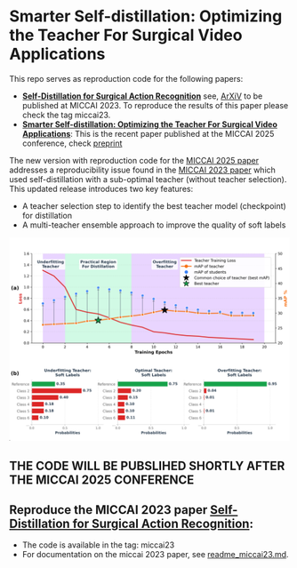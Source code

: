 # Smarter Self-distillation: Optimizing the Teacher For Surgical Video Applications

This repo serves as reproduction code for the following papers:
* **[Self-Distillation for Surgical Action Recognition](https://arxiv.org/abs/2303.12915)** see, [ArXiV](https://arxiv.org/abs/2303.12915) to be published at MICCAI 2023. To reproduce the results of this paper please check the tag miccai23.
* **[Smarter Self-distillation: Optimizing the Teacher For Surgical Video Applications](https://papers.miccai.org/miccai-2025/paper/1323_paper.pdf)**: This is the recent paper published at the MICCAI 2025 conference, check [preprint](https://papers.miccai.org/miccai-2025/paper/1323_paper.pdf)

The new version with reproduction code for the [MICCAI 2025 paper](https://papers.miccai.org/miccai-2025/paper/1323_paper.pdf) addresses a reproducibility issue found in the [MICCAI 2023 paper](https://arxiv.org/abs/2303.12915) which used self-distillation with a sub-optimal teacher (without teacher selection). This updated release introduces two key features:
* A teacher selection step to identify the best teacher model (checkpoint) for distillation
* A multi-teacher ensemble approach to improve the quality of soft labels

![](./figures/main_miccai25.png)

<!-- <p align="center">
  <img src="./figures/concept_overview.png" alt="Figure">
</p> -->


## THE CODE WILL BE PUBSLIHED SHORTLY AFTER THE MICCAI 2025 CONFERENCE

## Reproduce the MICCAI 2023 paper **[Self-Distillation for Surgical Action Recognition](https://arxiv.org/abs/2303.12915)**:
* The code is available in the tag: miccai23
* For documentation on the miccai 2023 paper, see [readme_miccai23.md](readme_miccai23.md).
